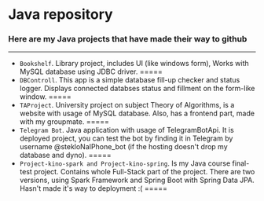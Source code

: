 # Java repository
### Here are my Java projects that have made their way to github ###
-----
- ``` Bookshelf ```.
Library project, includes UI (like windows form), Works with MySQL database using JDBC driver.
=====
- ``` DBControll ```.
This app is a simple database fill-up checker and status logger. Displays connected databses status and fillment on the form-like window.
=====
- ``` TAProject ```.
University project on subject Theory of Algorithms, is a website with usage of MySQL database. Also, has a frontend part, made with my groupmate.
=====
- ``` Telegram Bot ```.
Java application with usage of TelegramBotApi. It is deployed project, you can test the bot by finding it in Telegram by username @stekloNaIPhone_bot (if the hosting doesn't drop my database and dyno).
=====
- ``` Project-kino-spark and Project-kino-spring ```.
Is my Java course final-test project. Contains whole Full-Stack part of the project. There are two versions, using Spark Framework and Spring Boot with Spring Data JPA. Hasn't made it's way to deployment :(
=====
